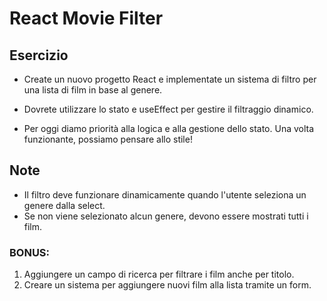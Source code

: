 # React Movie Filter

## Esercizio

- Create un nuovo progetto React e implementate un sistema di filtro per una lista di film in base al genere.

- Dovrete utilizzare lo stato e useEffect per gestire il filtraggio dinamico.
- Per oggi diamo priorità alla logica e alla gestione dello stato. Una volta funzionante, possiamo pensare allo stile!

## Note
- Il filtro deve funzionare dinamicamente quando l'utente seleziona un genere dalla select.
- Se non viene selezionato alcun genere, devono essere mostrati tutti i film.
### BONUS:
1. Aggiungere un campo di ricerca per filtrare i film anche per titolo.
2. Creare un sistema per aggiungere nuovi film alla lista tramite un form.
